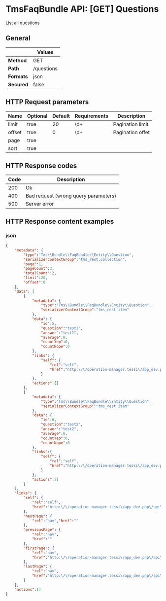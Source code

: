 TmsFaqBundle API: [GET] Questions
=================================

List all questions

## General
|             | Values
|-------------|-------
| **Method**  | GET
| **Path**    | /questions
| **Formats** | json
| **Secured** | false

## HTTP Request parameters
| Name     | Optional | Default | Requirements | Description
|----------|----------|---------|--------------|------------
| limit    | true     | 20      | \d+          | Pagination limit
| offset   | true     | 0       | \d+          | Pagination offet
| page     | true     |         |              |
| sort     | true     |         |              |

## HTTP Response codes
| Code | Description
|------|------------
| 200  | Ok
| 400  | Bad request (wrong query parameters)
| 500  | Server error

## HTTP Response content examples

### json
```json
{
    "metadata": {
        "type":"Tms\\Bundle\\FaqBundle\\Entity\\Question",
        "serializerContextGroup":"tms_rest.collection",
        "page":1,
        "pageCount":2,
        "totalCount":2,
        "limit":20,
        "offset":0
    },
    "data": [
        {
            "metadata": {
                "type":"Tms\\Bundle\\FaqBundle\\Entity\\Question",
                "serializerContextGroup":"tms_rest.item"
            },
            "data": {
                "id":5,
                "question":"test1",
                "answer":"test1",
                "average":0,
                "countYep":0,
                "countNope":0
            },
            "links": {
                "self": {
                    "rel":"self",
                    "href":"http:\/\/operation-manager.tessi\/app_dev.php\/api\/questions\/5.json"
                }
            },
            "actions":[]
        },
        {
            "metadata": {
                "type":"Tms\\Bundle\\FaqBundle\\Entity\\Question",
                "serializerContextGroup":"tms_rest.item"
            },
            "data": {
                "id":6,
                "question":"test2",
                "answer":"test2",
                "average":0,
                "countYep":0,
                "countNope":0
            },
            "links":{
                "self": {
                    "rel":"self",
                    "href":"http:\/\/operation-manager.tessi\/app_dev.php\/api\/questions\/6.json"
                }
            },
            "actions":[]
        }
    ],
    "links": {
        "self": {
            "rel":"self",
            "href":"http:\/\/operation-manager.tessi\/app_dev.php\/api\/questions?page=1&limit=20&offset=0"
        },
        "nextPage": {
            "rel":"nav","href":""
        },
        "previousPage": {
            "rel":"nav",
            "href":""
        },
        "firstPage": {
            "rel":"nav",
            "href":"http:\/\/operation-manager.tessi\/app_dev.php\/api\/questions?page=1&limit=20&offset=0"
        },
        "lastPage": {
            "rel":"nav",
            "href":"http:\/\/operation-manager.tessi\/app_dev.php\/api\/questions?page=1&limit=20&offset=0"
        }
    },
    "actions":[]
}
```